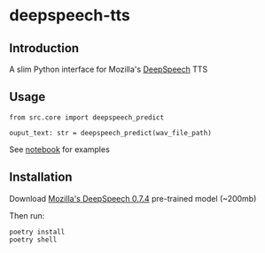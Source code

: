 # deepspeech-tts


## Introduction

A slim Python interface for Mozilla's [DeepSpeech](https://github.com/mozilla/DeepSpeech/) TTS

## Usage

```
from src.core import deepspeech_predict

ouput_text: str = deepspeech_predict(wav_file_path)
```

See [notebook](notebooks/Examples.ipynb) for examples

## Installation

Download [Mozilla's DeepSpeech 0.7.4](https://github.com/mozilla/DeepSpeech/releases) pre-trained model (~200mb)

Then run:

```
poetry install
poetry shell
```
